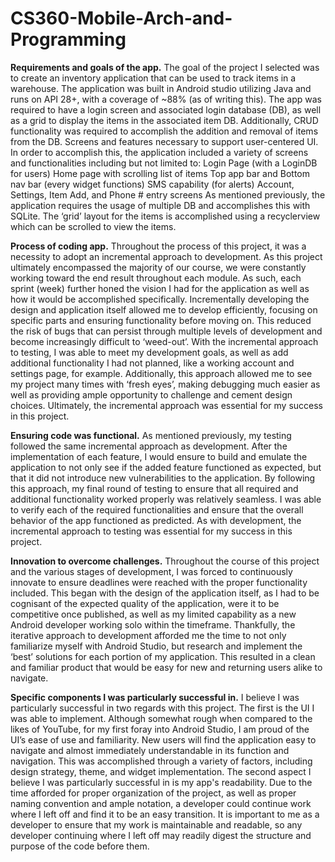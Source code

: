 # CS360-Mobile-Arch-and-Programming

<b>Requirements and goals of the app.</b>
The goal of the project I selected was to create an inventory application that can be used to track items in a warehouse. The application was built in Android studio utilizing Java and runs on API 28+, with a coverage of ~88% (as of writing this).  The app was required to have a login screen and associated login database (DB), as well as a grid to display the items in the associated item DB. Additionally, CRUD functionality was required to accomplish the addition and removal of items from the DB. 
Screens and features necessary to support user-centered UI.
In order to accomplish this, the application included a variety of screens and functionalities including but not limited to:
Login Page (with a LoginDB for users)
Home page with scrolling list of items
Top app bar and Bottom nav bar (every widget functions)
SMS capability (for alerts)
Account, Settings, Item Add, and Phone # entry screens
As mentioned previously, the application requires the usage of multiple DB and accomplishes this with SQLite. The ‘grid’ layout for the items is accomplished using a recyclerview which can be scrolled to view the items. 

<b>Process of coding app.</b>
Throughout the process of this project, it was a necessity to adopt an incremental approach to development. As this project ultimately encompassed the majority of our course, we were constantly working toward the end result throughout each module. As such, each sprint (week) further honed the vision I had for the application as well as how it would be accomplished specifically. Incrementally developing the design and application itself allowed me to develop efficiently, focusing on specific parts and ensuring functionality before moving on. This reduced the risk of bugs that can persist through multiple levels of development and become increasingly difficult to ‘weed-out’. With the incremental approach to testing, I was able to meet my development goals, as well as add additional functionality I had not planned, like a working account and settings page, for example. Additionally, this approach allowed me to see my project many times with ‘fresh eyes’, making debugging much easier as well as providing ample opportunity to challenge and cement design choices. Ultimately, the incremental approach was essential for my success in this project. 

<b>Ensuring code was functional.</b>
As mentioned previously, my testing followed the same incremental approach as development. After the implementation of each feature, I would ensure to build and emulate the application to not only see if the added feature functioned as expected, but that it did not introduce new vulnerabilities to the application. By following this approach, my final round of testing to ensure that all required and additional functionality worked properly was relatively seamless. I was able to verify each of the required functionalities and ensure that the overall behavior of the app functioned as predicted. As with development, the incremental approach to testing was essential for my success in this project. 

<b>Innovation to overcome challenges.</b>
Throughout the course of this project and the various stages of development, I was forced to continuously innovate to ensure deadlines were reached with the proper functionality included. This began with the design of the application itself, as I had to be cognisant of the expected quality of the application, were it to be competitive once published, as well as my limited capability as a new Android developer working solo within the timeframe. Thankfully, the iterative approach to development afforded me the time to not only familiarize myself with Android Studio, but research and implement the ‘best’ solutions for each portion of my application. This resulted in a clean and familiar product that would be easy for new and returning users alike to navigate.    

<b>Specific components I was particularly successful in.</b>
I believe I was particularly successful in two regards with this project. The first is the UI I was able to implement. Although somewhat rough when compared to the likes of YouTube, for my first foray into Android Studio, I am proud of the UI’s ease of use and familiarity. New users will find the application easy to navigate and almost immediately understandable in its function and navigation. This was accomplished through a variety of factors, including design strategy, theme, and widget implementation. The second aspect I believe I was particularly successful in is my app's readability. Due to the time afforded for proper organization of the project, as well as proper naming convention and ample notation, a developer could continue work where I left off and find it to be an easy transition. It is important to me as a developer to ensure that my work is maintainable and readable, so any developer continuing where I left off may readily digest the structure and purpose of the code before them. 
